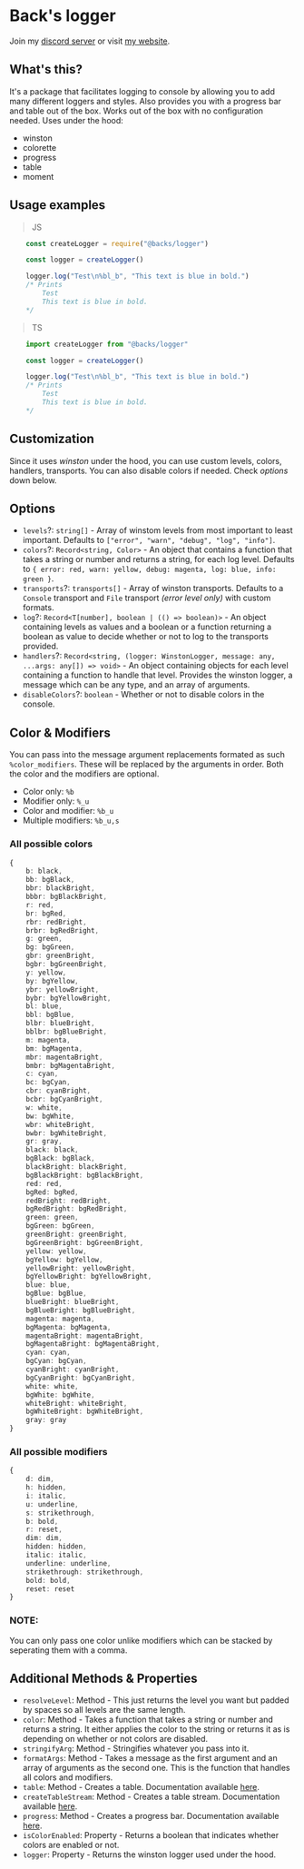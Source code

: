 # Back's logger
Join my [discord server](https://discord.gg/xmwHqshYHF) or visit [my website](https://back.rs).
## What's this?
It's a package that facilitates logging to console by allowing you to add many different loggers and styles. Also provides you with a progress bar and table out of the box. Works out of the box with no configuration needed.
Uses under the hood:
- winston
- colorette
- progress
- table
- moment
## Usage examples
> JS
```js
    const createLogger = require("@backs/logger")

    const logger = createLogger()

    logger.log("Test\n%bl_b", "This text is blue in bold.")
    /* Prints
        Test
        This text is blue in bold.
    */
```
> TS
```ts
    import createLogger from "@backs/logger"

    const logger = createLogger()

    logger.log("Test\n%bl_b", "This text is blue in bold.")
    /* Prints
        Test
        This text is blue in bold.
    */
```
## Customization
Since it uses *winston* under the hood, you can use custom levels, colors, handlers, transports. You can also disable colors if needed.
Check *options* down below.
## Options
- `levels`?: `string[]` - Array of winstom levels from most important to least important. Defaults to `["error", "warn", "debug", "log", "info"]`.
- `colors`?: `Record<string, Color>` - An object that contains a function that takes a string or number and returns a string, for each log level. Defaults to `{ error: red, warn: yellow, debug: magenta, log: blue, info: green }`.
- `transports`?: `transports[]` - Array of winston transports. Defaults to a `Console` transport and `File` transport *(error level only)* with custom formats.
- `log`?: `Record<T[number], boolean | (() => boolean)>` - An object containing levels as values and a boolean or a function returning a boolean as value to decide whether or not to log to the transports provided.
- `handlers`?: `Record<string, (logger: WinstonLogger, message: any, ...args: any[]) => void>` - An object containing objects for each level containing a function to handle that level. Provides the winston logger, a message which can be any type, and an array of arguments.
- `disableColors`?: `boolean` - Whether or not to disable colors in the console.
## Color & Modifiers
You can pass into the message argument replacements formated as such `%color_modifiers`. These will be replaced by the arguments in order.
Both the color and the modifiers are optional.
- Color only:
`%b`
- Modifier only:
`%_u`
- Color and modifier:
`%b_u`
- Multiple modifiers:
`%b_u,s`
### All possible colors
```ts
{
    b: black,
    bb: bgBlack,
    bbr: blackBright,
    bbbr: bgBlackBright,
    r: red,
    br: bgRed,
    rbr: redBright,
    brbr: bgRedBright,
    g: green,
    bg: bgGreen,
    gbr: greenBright,
    bgbr: bgGreenBright,
    y: yellow,
    by: bgYellow,
    ybr: yellowBright,
    bybr: bgYellowBright,
    bl: blue,
    bbl: bgBlue,
    blbr: blueBright,
    bblbr: bgBlueBright,
    m: magenta,
    bm: bgMagenta,
    mbr: magentaBright,
    bmbr: bgMagentaBright,
    c: cyan,
    bc: bgCyan,
    cbr: cyanBright,
    bcbr: bgCyanBright,
    w: white,
    bw: bgWhite,
    wbr: whiteBright,
    bwbr: bgWhiteBright,
    gr: gray,
    black: black,
    bgBlack: bgBlack,
    blackBright: blackBright,
    bgBlackBright: bgBlackBright,
    red: red,
    bgRed: bgRed,
    redBright: redBright,
    bgRedBright: bgRedBright,
    green: green,
    bgGreen: bgGreen,
    greenBright: greenBright,
    bgGreenBright: bgGreenBright,
    yellow: yellow,
    bgYellow: bgYellow,
    yellowBright: yellowBright,
    bgYellowBright: bgYellowBright,
    blue: blue,
    bgBlue: bgBlue,
    blueBright: blueBright,
    bgBlueBright: bgBlueBright,
    magenta: magenta,
    bgMagenta: bgMagenta,
    magentaBright: magentaBright,
    bgMagentaBright: bgMagentaBright,
    cyan: cyan,
    bgCyan: bgCyan,
    cyanBright: cyanBright,
    bgCyanBright: bgCyanBright,
    white: white,
    bgWhite: bgWhite,
    whiteBright: whiteBright,
    bgWhiteBright: bgWhiteBright,
    gray: gray
}
```
### All possible modifiers
```ts
{
    d: dim,
    h: hidden,
    i: italic,
    u: underline,
    s: strikethrough,
    b: bold,
    r: reset,
    dim: dim,
    hidden: hidden,
    italic: italic,
    underline: underline,
    strikethrough: strikethrough,
    bold: bold,
    reset: reset
}
```
### NOTE:
You can only pass one color unlike modifiers which can be stacked by seperating them with a comma.
## Additional Methods & Properties
- `resolveLevel`: Method - This just returns the level you want but padded by spaces so all levels are the same length.
- `color`: Method - Takes a function that takes a string or number and returns a string. It either applies the color to the string or returns it as is depending on whether or not colors are disabled.
- `stringifyArg`: Method - Stringifies whatever you pass into it.
- `formatArgs`: Method - Takes a message as the first argument and an array of arguments as the second one. This is the function that handles all colors and modifiers.
- `table`: Method - Creates a table. Documentation available [here](https://www.npmjs.com/package/table).
- `createTableStream`: Method - Creates a table stream. Documentation available [here](https://www.npmjs.com/package/table).
- `progress`: Method - Creates a progress bar. Documentation available [here](https://www.npmjs.com/package/progress).
- `isColorEnabled`: Property - Returns a boolean that indicates whether colors are enabled or not.
- `logger`: Property - Returns the winston logger used under the hood.